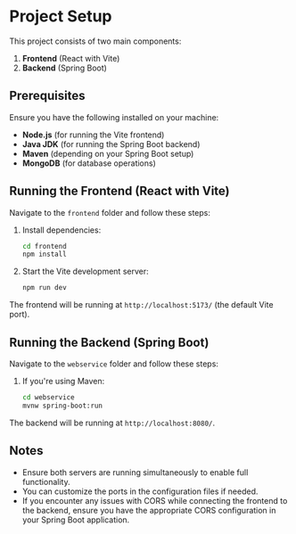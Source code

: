 # Project Setup

This project consists of two main components:
1. **Frontend** (React with Vite)
2. **Backend** (Spring Boot)

## Prerequisites

Ensure you have the following installed on your machine:
- **Node.js** (for running the Vite frontend)
- **Java JDK** (for running the Spring Boot backend)
- **Maven** (depending on your Spring Boot setup)
- **MongoDB** (for database operations)

## Running the Frontend (React with Vite)

Navigate to the `frontend` folder and follow these steps:

1. Install dependencies:

    ```bash
    cd frontend
    npm install
    ```

2. Start the Vite development server:

    ```bash
    npm run dev
    ```

The frontend will be running at `http://localhost:5173/` (the default Vite port).

## Running the Backend (Spring Boot)

Navigate to the `webservice` folder and follow these steps:

1. If you're using Maven:

    ```bash
    cd webservice
    mvnw spring-boot:run
    ```

The backend will be running at `http://localhost:8080/`.

## Notes
- Ensure both servers are running simultaneously to enable full functionality.
- You can customize the ports in the configuration files if needed.
- If you encounter any issues with CORS while connecting the frontend to the backend, ensure you have the appropriate CORS configuration in your Spring Boot application.

